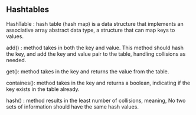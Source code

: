 ## Hashtables

HashTable : hash table (hash map) is a data structure that implements an associative array abstract data type, a structure that can map keys to values. 

add() : method takes in both the key and value. This method should hash the key, and add the key and value pair to the table, handling collisions as needed.

get(): method takes in the key and returns the value from the table.

containes(): method takes in the key and returns a boolean, indicating if the key exists in the table already.

hash() : method results in the least number of collisions, meaning, No two sets of information should have the same hash values.